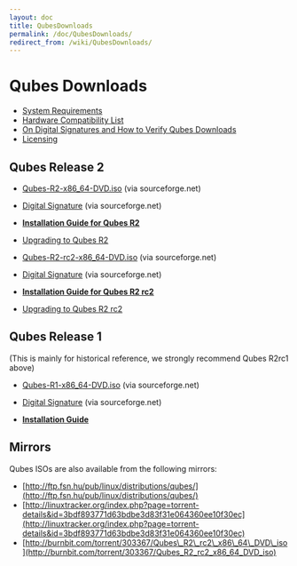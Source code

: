 ```yaml
---
layout: doc
title: QubesDownloads
permalink: /doc/QubesDownloads/
redirect_from: /wiki/QubesDownloads/
---
```


Qubes Downloads
===============

-   [System Requirements](/doc/SystemRequirements)
-   [Hardware Compatibility List](/doc/HCL)
-   [On Digital Signatures and How to Verify Qubes Downloads](/doc/VerifyingSignatures)
-   [Licensing](/doc/QubesLicensing)

Qubes Release 2
---------------

-   [Qubes-R2-x86\_64-DVD.iso](http://sourceforge.net/projects/qubesos/files/Qubes-R2-x86_64-DVD.iso/download) (via sourceforge.net)
-   [Digital Signature](http://sourceforge.net/projects/qubesos/files/Qubes-R2-x86_64-DVD.iso.asc/download) (via sourceforge.net)

-   **[Installation Guide for Qubes R2](/doc/InstallationGuideR2)**
-   [Upgrading to Qubes R2](/doc/InstallationGuideR2#Upgrading)

-   [Qubes-R2-rc2-x86\_64-DVD.iso](http://sourceforge.net/projects/qubesos/files/Qubes-R2-rc2-x86_64-DVD.iso/download) (via sourceforge.net)
-   [Digital Signature](http://sourceforge.net/projects/qubesos/files/Qubes-R2-rc2-x86_64-DVD.iso.asc/download) (via sourceforge.net)

-   **[Installation Guide for Qubes R2 rc2](/doc/InstallationGuideR2rc2)**
-   [Upgrading to Qubes R2 rc2](/doc/InstallationGuideR2rc2#Upgrading)

Qubes Release 1
---------------

(This is mainly for historical reference, we strongly recommend Qubes R2rc1 above)

-   [Qubes-R1-x86\_64-DVD.iso](http://sourceforge.net/projects/qubesos/files/Qubes-R1-x86_64-DVD.iso/download) (via sourceforge.net)
-   [Digital Signature](http://sourceforge.net/projects/qubesos/files/Qubes-R1-x86_64-DVD.iso.asc/download) (via sourceforge.net)

-   **[Installation Guide](/doc/InstallationGuide)**

Mirrors
-------

Qubes ISOs are also available from the following mirrors:

-   [http://ftp.fsn.hu/pub/linux/distributions/qubes/](http://ftp.fsn.hu/pub/linux/distributions/qubes/)
-   [http://linuxtracker.org/index.php?page=torrent-details&id=3bdf893771d63bdbe3d83f31e064360ee10f30ec](http://linuxtracker.org/index.php?page=torrent-details&id=3bdf893771d63bdbe3d83f31e064360ee10f30ec)
-   [http://burnbit.com/torrent/303367/Qubes\_R2\_rc2\_x86\_64\_DVD\_iso](http://burnbit.com/torrent/303367/Qubes_R2_rc2_x86_64_DVD_iso)

